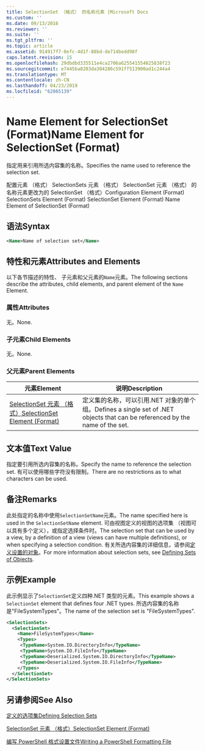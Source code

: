 ```yaml
---
title: SelectionSet （格式） 的名称元素 |Microsoft Docs
ms.custom: ''
ms.date: 09/13/2016
ms.reviewer: ''
ms.suite: ''
ms.tgt_pltfrm: ''
ms.topic: article
ms.assetid: 914917f7-0efc-4d1f-88bd-de714bedd98f
caps.latest.revision: 15
ms.openlocfilehash: 29dbdbd335511e4ca2706a625541554825838f23
ms.sourcegitcommit: e7445ba8203da304286c591ff513900ad1c244a4
ms.translationtype: MT
ms.contentlocale: zh-CN
ms.lasthandoff: 04/23/2019
ms.locfileid: "62065139"
---
```

# <a name="name-element-for-selectionset-format"></a><span data-ttu-id="fc7a0-102">Name Element for SelectionSet (Format)</span><span class="sxs-lookup"><span data-stu-id="fc7a0-102">Name Element for SelectionSet (Format)</span></span>

<span data-ttu-id="fc7a0-103">指定用来引用所选内容集的名称。</span><span class="sxs-lookup"><span data-stu-id="fc7a0-103">Specifies the name used to reference the selection set.</span></span>

<span data-ttu-id="fc7a0-104">配置元素 （格式） SelectionSets 元素 （格式） SelectionSet 元素 （格式） 的名称元素更改为的 SelectionSet （格式）</span><span class="sxs-lookup"><span data-stu-id="fc7a0-104">Configuration Element (Format) SelectionSets Element (Format) SelectionSet Element (Format) Name Element of SelectionSet (Format)</span></span>

## <a name="syntax"></a><span data-ttu-id="fc7a0-105">语法</span><span class="sxs-lookup"><span data-stu-id="fc7a0-105">Syntax</span></span>

```xml
<Name>Name of selection set</Name>
```

## <a name="attributes-and-elements"></a><span data-ttu-id="fc7a0-106">特性和元素</span><span class="sxs-lookup"><span data-stu-id="fc7a0-106">Attributes and Elements</span></span>

<span data-ttu-id="fc7a0-107">以下各节描述的特性、 子元素和父元素的`Name`元素。</span><span class="sxs-lookup"><span data-stu-id="fc7a0-107">The following sections describe the attributes, child elements, and parent element of the `Name` Element.</span></span>

### <a name="attributes"></a><span data-ttu-id="fc7a0-108">属性</span><span class="sxs-lookup"><span data-stu-id="fc7a0-108">Attributes</span></span>

<span data-ttu-id="fc7a0-109">无。</span><span class="sxs-lookup"><span data-stu-id="fc7a0-109">None.</span></span>

### <a name="child-elements"></a><span data-ttu-id="fc7a0-110">子元素</span><span class="sxs-lookup"><span data-stu-id="fc7a0-110">Child Elements</span></span>

<span data-ttu-id="fc7a0-111">无。</span><span class="sxs-lookup"><span data-stu-id="fc7a0-111">None.</span></span>

### <a name="parent-elements"></a><span data-ttu-id="fc7a0-112">父元素</span><span class="sxs-lookup"><span data-stu-id="fc7a0-112">Parent Elements</span></span>

|<span data-ttu-id="fc7a0-113">元素</span><span class="sxs-lookup"><span data-stu-id="fc7a0-113">Element</span></span>|<span data-ttu-id="fc7a0-114">说明</span><span class="sxs-lookup"><span data-stu-id="fc7a0-114">Description</span></span>|
|-------------|-----------------|
|[<span data-ttu-id="fc7a0-115">SelectionSet 元素 （格式）</span><span class="sxs-lookup"><span data-stu-id="fc7a0-115">SelectionSet Element (Format)</span></span>](./selectionset-element-format.md)|<span data-ttu-id="fc7a0-116">定义集的名称，可以引用.NET 对象的单个组。</span><span class="sxs-lookup"><span data-stu-id="fc7a0-116">Defines a single set of .NET objects that can be referenced by the name of the set.</span></span>|

## <a name="text-value"></a><span data-ttu-id="fc7a0-117">文本值</span><span class="sxs-lookup"><span data-stu-id="fc7a0-117">Text Value</span></span>

<span data-ttu-id="fc7a0-118">指定要引用所选内容集的名称。</span><span class="sxs-lookup"><span data-stu-id="fc7a0-118">Specify the name to reference the selection set.</span></span> <span data-ttu-id="fc7a0-119">有可以使用哪些字符没有限制。</span><span class="sxs-lookup"><span data-stu-id="fc7a0-119">There are no restrictions as to what characters can be used.</span></span>

## <a name="remarks"></a><span data-ttu-id="fc7a0-120">备注</span><span class="sxs-lookup"><span data-stu-id="fc7a0-120">Remarks</span></span>

<span data-ttu-id="fc7a0-121">此处指定的名称中使用`SelectionSetName`元素。</span><span class="sxs-lookup"><span data-stu-id="fc7a0-121">The name specified here is used in the `SelectionSetName` element.</span></span> <span data-ttu-id="fc7a0-122">可由视图定义的视图的选项集 （视图可以具有多个定义），或指定选择条件时。</span><span class="sxs-lookup"><span data-stu-id="fc7a0-122">The selection set that can be used by a view, by a definition of a view (views can have multiple definitions), or when specifying a selection condition.</span></span> <span data-ttu-id="fc7a0-123">有关所选内容集的详细信息，请参阅[定义设置的对象](./defining-selection-sets.md)。</span><span class="sxs-lookup"><span data-stu-id="fc7a0-123">For more information about selection sets, see [Defining Sets of Objects](./defining-selection-sets.md).</span></span>

## <a name="example"></a><span data-ttu-id="fc7a0-124">示例</span><span class="sxs-lookup"><span data-stu-id="fc7a0-124">Example</span></span>

<span data-ttu-id="fc7a0-125">此示例显示了`SelectionSet`定义四种.NET 类型的元素。</span><span class="sxs-lookup"><span data-stu-id="fc7a0-125">This example shows a `SelectionSet` element that defines four .NET types.</span></span> <span data-ttu-id="fc7a0-126">所选内容集的名称是"FileSystemTypes"。</span><span class="sxs-lookup"><span data-stu-id="fc7a0-126">The name of the selection set is "FileSystemTypes".</span></span>

```xml
<SelectionSets>
  <SelectionSet>
    <Name>FileSystemTypes</Name>
    <Types>
     <TypeName>System.IO.DirectoryInfo</TypeName>
     <TypeName>System.IO.FileInfo</TypeName>
     <TypeName>Deserialized.System.IO.DirectoryInfo</TypeName>
     <TypeName>Deserialized.System.IO.FileInfo</TypeName>
    </Types>
  </SelectionSet>
</SelectionSets>
```

## <a name="see-also"></a><span data-ttu-id="fc7a0-127">另请参阅</span><span class="sxs-lookup"><span data-stu-id="fc7a0-127">See Also</span></span>

[<span data-ttu-id="fc7a0-128">定义的选项集</span><span class="sxs-lookup"><span data-stu-id="fc7a0-128">Defining Selection Sets</span></span>](./defining-selection-sets.md)

[<span data-ttu-id="fc7a0-129">SelectionSet 元素 （格式）</span><span class="sxs-lookup"><span data-stu-id="fc7a0-129">SelectionSet Element (Format)</span></span>](./selectionset-element-format.md)

[<span data-ttu-id="fc7a0-130">编写 PowerShell 格式设置文件</span><span class="sxs-lookup"><span data-stu-id="fc7a0-130">Writing a PowerShell Formatting File</span></span>](./writing-a-powershell-formatting-file.md)
